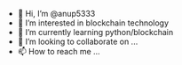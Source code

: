 - 👋 Hi, I’m @anup5333
- 👀 I’m interested in blockchain technology
- 🌱 I’m currently learning python/blockchain
- 💞️ I’m looking to collaborate on ...
- 📫 How to reach me ...

<!---
anup5333/anup5333 is a ✨ special ✨ repository because its `README.md` (this file) appears on your GitHub profile.
You can click the Preview link to take a look at your changes.
--->
